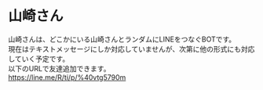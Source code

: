 # 山崎さん

山崎さんは、どこかにいる山崎さんとランダムにLINEをつなぐBOTです。  
現在はテキストメッセージにしか対応していませんが、次第に他の形式にも対応していく予定です。  
以下のURLで友達追加できます。  
https://line.me/R/ti/p/%40vtg5790m  
